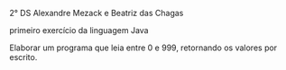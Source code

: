 2° DS
Alexandre Mezack e Beatriz das Chagas

primeiro exercício da linguagem Java


Elaborar um programa que leia entre 0 e 999, retornando os valores por escrito.
